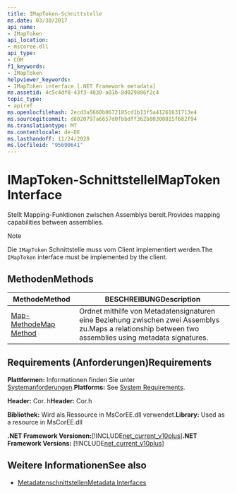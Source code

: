 ```yaml
---
title: IMapToken-Schnittstelle
ms.date: 03/30/2017
api_name:
- IMapToken
api_location:
- mscoree.dll
api_type:
- COM
f1_keywords:
- IMapToken
helpviewer_keywords:
- IMapToken interface [.NET Framework metadata]
ms.assetid: 4c5c4df0-43f3-4830-a01b-8d029806f2c4
topic_type:
- apiref
ms.openlocfilehash: 2ecd3a5660b0672185cd1b13f5a41261631713e4
ms.sourcegitcommit: d8020797a6657d0fbbdff362b80300815f682f94
ms.translationtype: MT
ms.contentlocale: de-DE
ms.lasthandoff: 11/24/2020
ms.locfileid: "95690641"
---
```

# <a name="imaptoken-interface"></a><span data-ttu-id="bdc65-102">IMapToken-Schnittstelle</span><span class="sxs-lookup"><span data-stu-id="bdc65-102">IMapToken Interface</span></span>

<span data-ttu-id="bdc65-103">Stellt Mapping-Funktionen zwischen Assemblys bereit.</span><span class="sxs-lookup"><span data-stu-id="bdc65-103">Provides mapping capabilities between assemblies.</span></span>  
  
> [!NOTE]
> <span data-ttu-id="bdc65-104">Die `IMapToken` Schnittstelle muss vom Client implementiert werden.</span><span class="sxs-lookup"><span data-stu-id="bdc65-104">The `IMapToken` interface must be implemented by the client.</span></span>  
  
## <a name="methods"></a><span data-ttu-id="bdc65-105">Methoden</span><span class="sxs-lookup"><span data-stu-id="bdc65-105">Methods</span></span>  
  
|<span data-ttu-id="bdc65-106">Methode</span><span class="sxs-lookup"><span data-stu-id="bdc65-106">Method</span></span>|<span data-ttu-id="bdc65-107">BESCHREIBUNG</span><span class="sxs-lookup"><span data-stu-id="bdc65-107">Description</span></span>|  
|------------|-----------------|  
|[<span data-ttu-id="bdc65-108">Map-Methode</span><span class="sxs-lookup"><span data-stu-id="bdc65-108">Map Method</span></span>](imaptoken-map-method.md)|<span data-ttu-id="bdc65-109">Ordnet mithilfe von Metadatensignaturen eine Beziehung zwischen zwei Assemblys zu.</span><span class="sxs-lookup"><span data-stu-id="bdc65-109">Maps a relationship between two assemblies using metadata signatures.</span></span>|  
  
## <a name="requirements"></a><span data-ttu-id="bdc65-110">Requirements (Anforderungen)</span><span class="sxs-lookup"><span data-stu-id="bdc65-110">Requirements</span></span>  

 <span data-ttu-id="bdc65-111">**Plattformen:** Informationen finden Sie unter [Systemanforderungen](../../get-started/system-requirements.md).</span><span class="sxs-lookup"><span data-stu-id="bdc65-111">**Platforms:** See [System Requirements](../../get-started/system-requirements.md).</span></span>  
  
 <span data-ttu-id="bdc65-112">**Header:** Cor. h</span><span class="sxs-lookup"><span data-stu-id="bdc65-112">**Header:** Cor.h</span></span>  
  
 <span data-ttu-id="bdc65-113">**Bibliothek:** Wird als Ressource in MsCorEE.dll verwendet.</span><span class="sxs-lookup"><span data-stu-id="bdc65-113">**Library:** Used as a resource in MsCorEE.dll</span></span>  
  
 <span data-ttu-id="bdc65-114">**.NET Framework Versionen:**[!INCLUDE[net_current_v10plus](../../../../includes/net-current-v10plus-md.md)]</span><span class="sxs-lookup"><span data-stu-id="bdc65-114">**.NET Framework Versions:** [!INCLUDE[net_current_v10plus](../../../../includes/net-current-v10plus-md.md)]</span></span>  
  
## <a name="see-also"></a><span data-ttu-id="bdc65-115">Weitere Informationen</span><span class="sxs-lookup"><span data-stu-id="bdc65-115">See also</span></span>

- [<span data-ttu-id="bdc65-116">Metadatenschnittstellen</span><span class="sxs-lookup"><span data-stu-id="bdc65-116">Metadata Interfaces</span></span>](metadata-interfaces.md)
